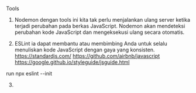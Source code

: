 Tools
1. Nodemon
dengan tools ini kita tak perlu menjalankan ulang server ketika terjadi perubahan pada berkas JavaScript. Nodemon akan mendeteksi perubahan kode JavaScript dan mengeksekusi ulang secara otomatis.

2. ESLint
ia dapat membantu atau membimbing Anda untuk selalu menuliskan kode JavaScript dengan gaya yang konsisten. 
https://standardjs.com/
https://github.com/airbnb/javascript 
https://google.github.io/styleguide/jsguide.html

run npx eslint --init

3. 